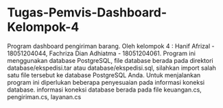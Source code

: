 # Tugas-Pemvis-Dashboard-Kelompok-4
Program dashboard pengiriman barang. Oleh kelompok 4 : Hanif Afrizal - 18051204044, Fachriza Dian Adhiatma - 18051204061. Program ini menggunakan database PostgreSQL, file database berada pada direktori database/ekspedisi.tar atau database/ekspedisi.sql, silahkan import salah satu file tersebut ke database PostgreSQL Anda. Untuk menjalankan program ini diperlukan beberapa penyesuaian pada informasi koneksi database. informasi koneksi database berada pada file keuangan.cs, pengiriman.cs, layanan.cs 
